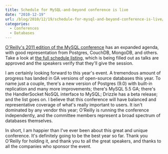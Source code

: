 ```yaml
---
title: Schedule for MySQL-and-beyond conference is live
date: "2010-12-19"
url: /blog/2010/12/19/schedule-for-mysql-and-beyond-conference-is-live/
categories:
  - Conferences
  - Databases
---
```

[O'Reilly's 2011 edition of the MySQL conference](http://en.oreilly.com/mysql2011/) has an expanded agenda, with good representation from Postgres, CouchDB, MongoDB, and others. Take a look at [the full schedule listing](http://en.oreilly.com/mysql2011/public/schedule/full), which is being filled out as talks are approved and the speakers verify that they'll give the session.

I am certainly looking forward to this year's event. A tremendous amount of progress has landed in GA versions of open-source databases this year. To name just a couple, there's a new version of Postgres (9.0) with built-in replication and many more improvements; there's MySQL 5.5 GA; there's the HandlerSocket NoSQL interface to MySQL; Drizzle has a beta release; and the list goes on. I believe that this conference will have balanced and representative coverage of what's really important to users. It isn't dominated by any vendor this year; O'Reilly is running the conference independently, and the committee members represent a broad spectrum of databases themselves.

In short, I am happier than I've ever been about this great and unique conference. It's definitely going to be the best year so far. Thank you O'Reilly for holding it, and thank you to all the great speakers, and thanks to all the companies who sponsor the event.


